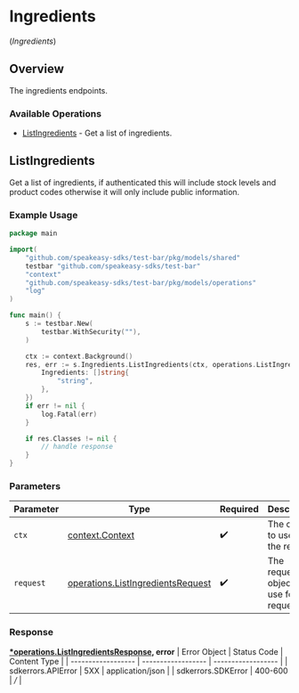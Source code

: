 # Ingredients
(*Ingredients*)

## Overview

The ingredients endpoints.

### Available Operations

* [ListIngredients](#listingredients) - Get a list of ingredients.

## ListIngredients

Get a list of ingredients, if authenticated this will include stock levels and product codes otherwise it will only include public information.

### Example Usage

```go
package main

import(
	"github.com/speakeasy-sdks/test-bar/pkg/models/shared"
	testbar "github.com/speakeasy-sdks/test-bar"
	"context"
	"github.com/speakeasy-sdks/test-bar/pkg/models/operations"
	"log"
)

func main() {
    s := testbar.New(
        testbar.WithSecurity(""),
    )

    ctx := context.Background()
    res, err := s.Ingredients.ListIngredients(ctx, operations.ListIngredientsRequest{
        Ingredients: []string{
            "string",
        },
    })
    if err != nil {
        log.Fatal(err)
    }

    if res.Classes != nil {
        // handle response
    }
}
```

### Parameters

| Parameter                                                                                  | Type                                                                                       | Required                                                                                   | Description                                                                                |
| ------------------------------------------------------------------------------------------ | ------------------------------------------------------------------------------------------ | ------------------------------------------------------------------------------------------ | ------------------------------------------------------------------------------------------ |
| `ctx`                                                                                      | [context.Context](https://pkg.go.dev/context#Context)                                      | :heavy_check_mark:                                                                         | The context to use for the request.                                                        |
| `request`                                                                                  | [operations.ListIngredientsRequest](../../pkg/models/operations/listingredientsrequest.md) | :heavy_check_mark:                                                                         | The request object to use for the request.                                                 |


### Response

**[*operations.ListIngredientsResponse](../../pkg/models/operations/listingredientsresponse.md), error**
| Error Object       | Status Code        | Content Type       |
| ------------------ | ------------------ | ------------------ |
| sdkerrors.APIError | 5XX                | application/json   |
| sdkerrors.SDKError | 400-600            | */*                |
